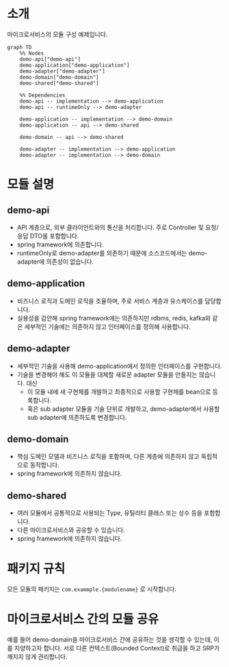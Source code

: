 # 소개
마이크로서비스의 모듈 구성 예제입니다.

```mermaid
graph TD
    %% Nodes
    demo-api["demo-api"]
    demo-application["demo-application"]
    demo-adapter["demo-adapter"]
    demo-domain["demo-domain"]
    demo-shared["demo-shared"]

    %% Dependencies
    demo-api -- implementation --> demo-application
    demo-api -- runtimeOnly --> demo-adapter

    demo-application -- implementation --> demo-domain
    demo-application -- api --> demo-shared

    demo-domain -- api --> demo-shared

    demo-adapter -- implementation --> demo-application
    demo-adapter -- implementation --> demo-domain
```

# 모듈 설명
## demo-api
- API 계층으로, 외부 클라이언트와의 통신을 처리합니다. 주로 Controller 및 요청/응답 DTO를 포함합니다.
- spring framework에 의존합니다.
- runtimeOnly로 demo-adapter를 의존하기 때문에 소스코드에서는 demo-adapter에 의존성이 없습니다.

## demo-application
- 비즈니스 로직과 도메인 로직을 조율하며, 주로 서비스 계층과 유스케이스를 담당합니다.
- 실용성을 감안해 spring framework에는 의존하지만 rdbms, redis, kafka와 같은 세부적인 기술에는 의존하지 않고 인터페이스를 정의해 사용합니다.

## demo-adapter
- 세부적인 기술을 사용해 demo-application에서 정의한 인터페이스를 구현합니다.
- 기술을 변경해야 해도 이 모듈을 대체할 새로운 adapter 모듈을 만들지는 않습니다. 대신
  -  이 모듈 내에 새 구현체를 개발하고 최종적으로 사용할 구현체를 bean으로 등록합니다.
  -  혹은 sub adapter 모듈을 기술 단위로 개발하고, demo-adapter에서 사용할 sub adapter에 의존하도록 변경합니다.

## demo-domain
- 핵심 도메인 모델과 비즈니스 로직을 포함하며, 다른 계층에 의존하지 않고 독립적으로 동작합니다.
- spring framework에 의존하지 않습니다.

## demo-shared
- 여러 모듈에서 공통적으로 사용되는 Type, 유틸리티 클래스 또는 상수 등을 포함합니다.
- 다른 마이크로서비스와 공유할 수 있습니다.
- spring framework에 의존하지 않습니다.

# 패키지 규칙
모든 모듈의 패키지는 `com.exammple.{modulename}` 로 시작합니다.

# 마이크로서비스 간의 모듈 공유
예를 들어 demo-domain을 마이크로서비스 간에 공유하는 것을 생각할 수 있는데, 이를 지양하고자 합니다.
서로 다른 컨텍스트(Bounded Context)로 취급을 하고 SRP가 깨지지 않게 관리합니다.

